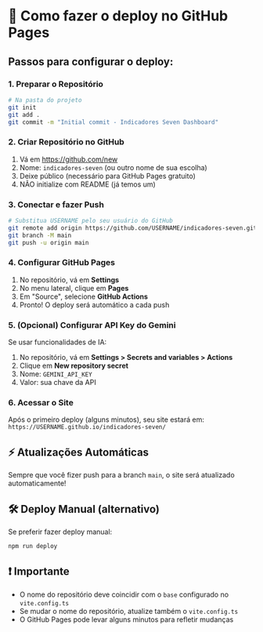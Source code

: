 # 🚀 Como fazer o deploy no GitHub Pages

## Passos para configurar o deploy:

### 1. Preparar o Repositório
```bash
# Na pasta do projeto
git init
git add .
git commit -m "Initial commit - Indicadores Seven Dashboard"
```

### 2. Criar Repositório no GitHub
1. Vá em https://github.com/new
2. Nome: `indicadores-seven` (ou outro nome de sua escolha)
3. Deixe público (necessário para GitHub Pages gratuito)
4. NÃO initialize com README (já temos um)

### 3. Conectar e fazer Push
```bash
# Substitua USERNAME pelo seu usuário do GitHub
git remote add origin https://github.com/USERNAME/indicadores-seven.git
git branch -M main
git push -u origin main
```

### 4. Configurar GitHub Pages
1. No repositório, vá em **Settings**
2. No menu lateral, clique em **Pages**
3. Em "Source", selecione **GitHub Actions**
4. Pronto! O deploy será automático a cada push

### 5. (Opcional) Configurar API Key do Gemini
Se usar funcionalidades de IA:
1. No repositório, vá em **Settings > Secrets and variables > Actions**
2. Clique em **New repository secret**
3. Nome: `GEMINI_API_KEY`
4. Valor: sua chave da API

### 6. Acessar o Site
Após o primeiro deploy (alguns minutos), seu site estará em:
`https://USERNAME.github.io/indicadores-seven/`

## ⚡ Atualizações Automáticas
Sempre que você fizer push para a branch `main`, o site será atualizado automaticamente!

## 🛠️ Deploy Manual (alternativo)
Se preferir fazer deploy manual:
```bash
npm run deploy
```

## ❗ Importante
- O nome do repositório deve coincidir com o `base` configurado no `vite.config.ts`
- Se mudar o nome do repositório, atualize também o `vite.config.ts`
- O GitHub Pages pode levar alguns minutos para refletir mudanças
